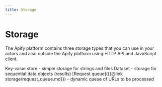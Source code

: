```yaml
---
title: Storage
---
```


# Storage

The Apify platform contains three storage types that you can use in your actors and also outside the Apify platform using HTTP API and JavaScript client.

Key-value store - simple storage for strings and files
Dataset - storage for sequential data objects (results)
[Request queue]({{@link storage/request_queue.md}}) - dynamic queue of URLs to be processed
